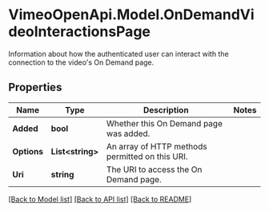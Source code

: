 # VimeoOpenApi.Model.OnDemandVideoInteractionsPage
Information about how the authenticated user can interact with the connection to the video's On Demand page.
## Properties

Name | Type | Description | Notes
------------ | ------------- | ------------- | -------------
**Added** | **bool** | Whether this On Demand page was added. | 
**Options** | **List&lt;string&gt;** | An array of HTTP methods permitted on this URI. | 
**Uri** | **string** | The URI to access the On Demand page. | 

[[Back to Model list]](../README.md#documentation-for-models) [[Back to API list]](../README.md#documentation-for-api-endpoints) [[Back to README]](../README.md)

